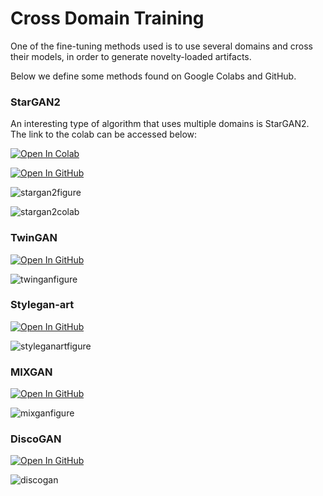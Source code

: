 # Cross Domain Training

One of the fine-tuning methods used is to use several domains and cross their models, in order to generate novelty-loaded artifacts.

Below we define some methods found on Google Colabs and GitHub.

### StarGAN2

An interesting type of algorithm that uses multiple domains is StarGAN2. The link to the colab can be accessed below:

[![Open In Colab](https://colab.research.google.com/assets/colab-badge.svg)](https://colab.research.google.com/github/eps696/stargan2/blob/master/StarGAN2_colab.ipynb)

[![Open In GitHub](https://user-images.githubusercontent.com/33416429/92813512-27f0bb80-f376-11ea-8562-ee2b3e416aec.png ':size=125x40')](https://github.com/eps696/stargan2)

![stargan2figure](https://drive.google.com/uc?export=view&id=1qVUmQwYO8uiz8oFKRcbnT318Eh_OxrSm)

![stargan2colab](https://drive.google.com/uc?export=view&id=13f-3sKGPBrDmrJ03BHRz-6N7DFw5CCM6)

### TwinGAN

[![Open In GitHub](https://user-images.githubusercontent.com/33416429/92813512-27f0bb80-f376-11ea-8562-ee2b3e416aec.png ':size=125x40')](https://github.com/jerryli27/TwinGAN)

![twinganfigure](https://drive.google.com/uc?export=view&id=1zEG1U7SjUyczlJmI562RFsLI1Dj4Hh8x)

### Stylegan-art

[![Open In GitHub](https://user-images.githubusercontent.com/33416429/92813512-27f0bb80-f376-11ea-8562-ee2b3e416aec.png ':size=125x40')](https://github.com/ak9250/stylegan-art)

![styleganartfigure](https://drive.google.com/uc?export=view&id=1tcXzHkm4AUqSxp1x6ZVCkNGKkUIZn1qr)

### MIXGAN

[![Open In GitHub](https://user-images.githubusercontent.com/33416429/92813512-27f0bb80-f376-11ea-8562-ee2b3e416aec.png ':size=125x40')](https://github.com/GuangyuanHao/MIXGAN)

![mixganfigure](https://drive.google.com/uc?export=view&id=1qz-zIy0hBUnSo02LQw1rd1S15NLWPyNL)

### DiscoGAN

[![Open In GitHub](https://user-images.githubusercontent.com/33416429/92813512-27f0bb80-f376-11ea-8562-ee2b3e416aec.png ':size=125x40')](https://github.com/SKTBrain/DiscoGAN)

![discogan](https://drive.google.com/uc?export=view&id=13LeVcTnJtz7Umahc-Mcxll4212HVu60t)

